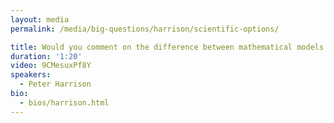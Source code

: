 ```yaml
---
layout: media
permalink: /media/big-questions/harrison/scientific-options/

title: Would you comment on the difference between mathematical models of nature and causes?
duration: '1:20'
video: 9CMesuxPf8Y
speakers:
  - Peter Harrison
bio:
  - bios/harrison.html
---
```

